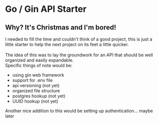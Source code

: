 # Go / Gin API Starter

## Why? It's Christmas and I'm bored!

I needed to fill the time and couldn't think of a good project, this is just a little starter 
to help the next project on its feet a little quicker.
<br><br>
The idea of this was to lay the groundwork for an API that should be well organized and easily expandable.
<br>
Specific things of note would be:
- using gin web framework
- support for .env file
- api versioning (not yet)
- organized file structure
- postgres hookup (not yet)
- UUID hookup (not yet)

Another nice addition to this would be setting up authentication... maybe later